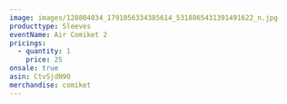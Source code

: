 ```yaml
---
image: images/128804034_1791056334385614_5318865431391491622_n.jpg
producttype: Sleeves
eventName: Air Comiket 2
pricings:
  - quantity: 1
    price: 25
onsale: true
asin: CtvSjdN9O
merchandise: comiket
---
```

